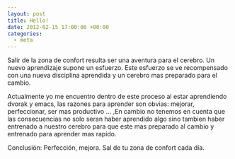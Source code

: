 ```yaml
---
layout: post
title: Hello!
date: 2012-02-15 17:00:00 +00:00
categories:
  - meta
---
```

Salir de la zona de confort resulta ser una aventura para el cerebro. Un nuevo aprendizaje supone un esfuerzo. Este esfuerzo se ve recompensado con una nueva disciplina aprendida y un cerebro mas preparado para el cambio. 

Actualmente yo me encuentro dentro de este proceso al estar aprendiendo dvorak y emacs, las razones para aprender son obvias: mejorar, perfeccionar, ser mas productivo ... ,En cambio no tenemos en cuenta que las consecuencias no solo seran haber aprendido algo sino tambien haber entrenado a nuestro cerebro para que este mas preparado al cambio y entrenado para aprender mas rapido. 

Conclusión: Perfección, mejora. Sal de tu zona de confort cada día.